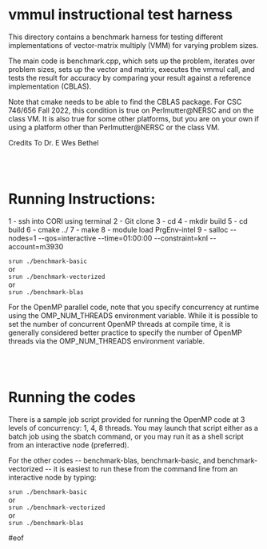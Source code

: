 # vmmul instructional test harness

This directory contains a benchmark harness for testing different implementations of
vector-matrix multiply (VMM) for varying problem sizes.

The main code is benchmark.cpp, which sets up the problem, iterates over problem
sizes, sets up the vector and matrix, executes the vmmul call, and tests the
result for accuracy by comparing your result against a reference implementation (CBLAS).

Note that cmake needs to be able to find the CBLAS package. For CSC 746/656 Fall 2022,
this condition is true on Perlmutter@NERSC and on the class VM. It is also true for some
other platforms, but you are on your own if using a platform other than Perlmutter@NERSC
or the class VM.

Credits To Dr. E Wes Bethel 

<br></br>

# Running Instructions:

1 - ssh into CORI using terminal
2 - Git clone <repo link>
3 - cd <repo>
4 - mkdir build
5 - cd build
6 - cmake ../
7 - make
8 - module load PrgEnv-intel
9 - salloc --nodes=1 --qos=interactive --time=01:00:00 --constraint=knl --account=m3930
   
   `srun ./benchmark-basic`  
   or  
   `srun ./benchmark-vectorized`  
   or  
   `srun ./benchmark-blas`

For the OpenMP parallel code, note that you specify concurrency at runtime using
the OMP_NUM_THREADS environment variable. While it is possible to set the number of
concurrent OpenMP threads at compile time, it is generally considered better practice to
specify the number of OpenMP threads via the OMP_NUM_THREADS environment variable.

<br></br>

# Running the codes

There is a sample job script provided for running the OpenMP code at 3 levels of concurrency: 1, 4, 8 threads. You may launch that script either as a batch job using the sbatch command, or you may run it as a shell script from an interactive node (preferred).

For the other codes -- benchmark-blas, benchmark-basic, and benchmark-vectorized -- it is easiest to run these from the command line from an interactive node by typing:

   `srun ./benchmark-basic`  
   or  
   `srun ./benchmark-vectorized`  
   or  
   `srun ./benchmark-blas`

#eof
